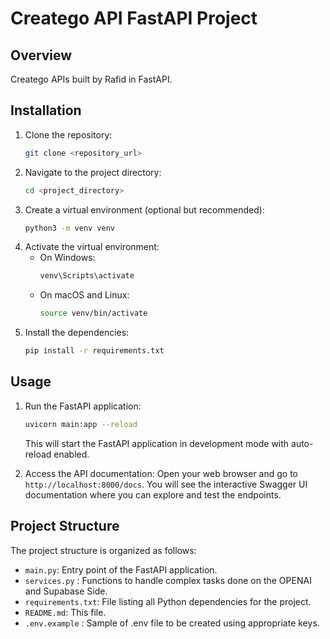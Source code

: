 # Creatego API FastAPI Project

## Overview
Creatego APIs built by Rafid in FastAPI.

## Installation
1. Clone the repository:
    ```bash
    git clone <repository_url>
    ```
2. Navigate to the project directory:
    ```bash
    cd <project_directory>
    ```
3. Create a virtual environment (optional but recommended):
    ```bash
    python3 -m venv venv
    ```
4. Activate the virtual environment:
    - On Windows:
        ```bash
        venv\Scripts\activate
        ```
    - On macOS and Linux:
        ```bash
        source venv/bin/activate
        ```
5. Install the dependencies:
    ```bash
    pip install -r requirements.txt
    ```

## Usage
1. Run the FastAPI application:
    ```bash
    uvicorn main:app --reload
    ```
   This will start the FastAPI application in development mode with auto-reload enabled.
   
2. Access the API documentation:
   Open your web browser and go to `http://localhost:8000/docs`. You will see the interactive Swagger UI documentation where you can explore and test the endpoints.

## Project Structure
The project structure is organized as follows:

- `main.py`: Entry point of the FastAPI application.
- `services.py` : Functions to handle complex tasks done on the OPENAI and Supabase Side.
- `requirements.txt`: File listing all Python dependencies for the project.
- `README.md`: This file.
- `.env.example` : Sample of .env file to be created using appropriate keys.